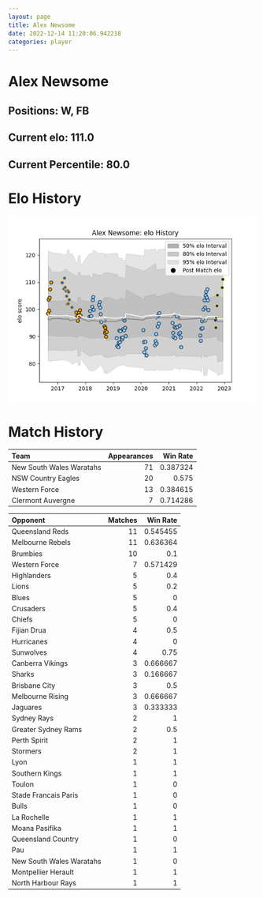 ```yaml
---  
layout: page  
title: Alex Newsome  
date: 2022-12-14 11:20:06.942218  
categories: player  
---
```

# Alex Newsome

## Positions: W, FB

## Current elo: 111.0

## Current Percentile: 80.0

# Elo History


![elo history](history_AlexNewsome.png)
# Match History


| Team                     |   Appearances |   Win Rate |
|:-------------------------|--------------:|-----------:|
| New South Wales Waratahs |            71 |   0.387324 |
| NSW Country Eagles       |            20 |   0.575    |
| Western Force            |            13 |   0.384615 |
| Clermont Auvergne        |             7 |   0.714286 |

| Opponent                 |   Matches |   Win Rate |
|:-------------------------|----------:|-----------:|
| Queensland Reds          |        11 |   0.545455 |
| Melbourne Rebels         |        11 |   0.636364 |
| Brumbies                 |        10 |   0.1      |
| Western Force            |         7 |   0.571429 |
| Highlanders              |         5 |   0.4      |
| Lions                    |         5 |   0.2      |
| Blues                    |         5 |   0        |
| Crusaders                |         5 |   0.4      |
| Chiefs                   |         5 |   0        |
| Fijian Drua              |         4 |   0.5      |
| Hurricanes               |         4 |   0        |
| Sunwolves                |         4 |   0.75     |
| Canberra Vikings         |         3 |   0.666667 |
| Sharks                   |         3 |   0.166667 |
| Brisbane City            |         3 |   0.5      |
| Melbourne Rising         |         3 |   0.666667 |
| Jaguares                 |         3 |   0.333333 |
| Sydney Rays              |         2 |   1        |
| Greater Sydney Rams      |         2 |   0.5      |
| Perth Spirit             |         2 |   1        |
| Stormers                 |         2 |   1        |
| Lyon                     |         1 |   1        |
| Southern Kings           |         1 |   1        |
| Toulon                   |         1 |   0        |
| Stade Francais Paris     |         1 |   0        |
| Bulls                    |         1 |   0        |
| La Rochelle              |         1 |   1        |
| Moana Pasifika           |         1 |   1        |
| Queensland Country       |         1 |   0        |
| Pau                      |         1 |   1        |
| New South Wales Waratahs |         1 |   0        |
| Montpellier Herault      |         1 |   1        |
| North Harbour Rays       |         1 |   1        |